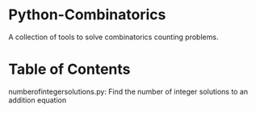 # Python-Combinatorics
A collection of tools to solve combinatorics counting problems.

# Table of Contents
numberofintegersolutions.py: Find the number of integer solutions to an addition equation
